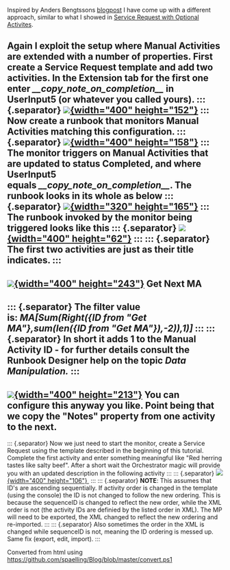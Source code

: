 ﻿Inspired by Anders Bengtssons [blogpost](http://contoso.se/blog/?p=3648)
I have come up with a different approach, similar to what I showed
in [Service Request with Optional
Activites](http://codebeaver.blogspot.dk/2013/11/service-request-with-optional-activites.html).

Again I exploit the setup where Manual Activities are extended with a
number of properties. First create a Service Request template and add
two activities. In the Extension tab for the first one
enter *\_\_copy\_note\_on\_completion\_\_* in UserInput5 (or whatever
you called yours).
::: {.separator}
[![](//1.bp.blogspot.com/-PdWh1iyKURc/UnrGbIONzHI/AAAAAAAACzk/8GdgXqkUNcg/s400/11.png){width="400"
height="152"}](//1.bp.blogspot.com/-PdWh1iyKURc/UnrGbIONzHI/AAAAAAAACzk/8GdgXqkUNcg/s1600/11.png)
:::
Now create a runbook that monitors Manual Activities matching this
configuration.
::: {.separator}
[![](//3.bp.blogspot.com/-WJ-bZo_1-aM/UnwF3m8lZmI/AAAAAAAACz0/PNc6VFu5wNs/s400/1.png){width="400"
height="158"}](//3.bp.blogspot.com/-WJ-bZo_1-aM/UnwF3m8lZmI/AAAAAAAACz0/PNc6VFu5wNs/s1600/1.png)
:::
The monitor triggers on Manual Activities that are updated to status
Completed, and where UserInput5
equals *\_\_copy\_note\_on\_completion\_\_*. The runbook looks in its
whole as below
::: {.separator}
[![](//4.bp.blogspot.com/-YMAQQTXCV2k/UnwGna6stGI/AAAAAAAACz8/cerQ27cd76k/s320/2.png){width="320"
height="165"}](//4.bp.blogspot.com/-YMAQQTXCV2k/UnwGna6stGI/AAAAAAAACz8/cerQ27cd76k/s1600/2.png)
:::
The runbook invoked by the monitor being triggered looks like this
::: {.separator}
[![](//2.bp.blogspot.com/-FiYUrMtb0Dc/UnwG-ppeGxI/AAAAAAAAC0E/A9bVLyq2Uho/s400/3.png){width="400"
height="62"}](//2.bp.blogspot.com/-FiYUrMtb0Dc/UnwG-ppeGxI/AAAAAAAAC0E/A9bVLyq2Uho/s1600/3.png)
:::
::: {.separator}
The first two activities are just as their title indicates.
:::
  ------------------------------------------------------------------------------------------------------------------------------------------------------------------------------------------------------
  [![](//1.bp.blogspot.com/-0dwblzQByFE/Unz6fcJm9tI/AAAAAAAAC0U/Gsjf28XwVX4/s400/12.png){width="400" height="243"}](//1.bp.blogspot.com/-0dwblzQByFE/Unz6fcJm9tI/AAAAAAAAC0U/Gsjf28XwVX4/s1600/12.png)
  Get Next MA
  ------------------------------------------------------------------------------------------------------------------------------------------------------------------------------------------------------
::: {.separator}
The filter value is: *MA\[Sum(Right({ID from \"Get MA\"},sum(len({ID
from \"Get MA\"}),-2)),1)\]*
:::
::: {.separator}
In short it adds 1 to the Manual Activity ID - for further details
consult the Runbook Designer help on the topic *Data Manipulation.*
:::
  ------------------------------------------------------------------------------------------------------------------------------------------------------------------------------------------------------
  [![](//4.bp.blogspot.com/-abXzQWm3Vzg/Unz7DWytg2I/AAAAAAAAC0c/c5EJZoVNcaw/s400/13.png){width="400" height="213"}](//4.bp.blogspot.com/-abXzQWm3Vzg/Unz7DWytg2I/AAAAAAAAC0c/c5EJZoVNcaw/s1600/13.png)
  You can configure this anyway you like. Point being that we copy the \"Notes\" property from one activity to the next.
  ------------------------------------------------------------------------------------------------------------------------------------------------------------------------------------------------------
::: {.separator}
Now we just need to start the monitor, create a Service Request using
the template described in the beginning of this tutorial. Complete the
first activity and enter something meaningful like \"Red herring tastes
like salty beef\". After a short wait the Orchestrator magic will
provide you with an updated description in the following activity
:::
::: {.separator}
[![](//1.bp.blogspot.com/-uiygEvPALzw/Unz8tzSaTZI/AAAAAAAAC0o/O1Zb0qTOYmw/s400/14.png){width="400"
height="106"} ](//1.bp.blogspot.com/-uiygEvPALzw/Unz8tzSaTZI/AAAAAAAAC0o/O1Zb0qTOYmw/s1600/14.png)
:::
::: {.separator}
**NOTE**: This assumes that ID\'s are ascending sequentially. If
activity order is changed in the template (using the console) the ID is
not changed to follow the new ordering. This is because the sequenceID
is changed to reflect the new order, while the XML order is not (the
activity IDs are definied by the listed order in XML). The MP will need
to be exported, the XML changed to reflect the new ordering and
re-imported.
:::
::: {.separator}
Also sometimes the order in the XML is changed while sequenceID is not,
meaning the ID ordering is messed up. Same fix (export, edit, import).
:::

Converted from html using https://github.com/spaelling/Blog/blob/master/convert.ps1 

